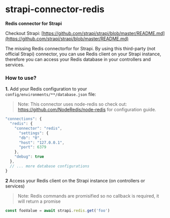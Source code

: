 # strapi-connector-redis

**Redis connector for Strapi**

Checkout Strapi: [https://github.com/strapi/strapi/blob/master/README.md](https://github.com/strapi/strapi/blob/master/README.md)

The missing Redis connectorfor for Strapi. By using this third-party (not official Strapi) connector, you can use Redis client on your Strapi instance, therefore you can access your Redis database in your controllers and services.

### How to use?

**1.** Add your Redis configuration to your `config/environments/**/database.json` file:

> Note: This connector uses node-redis so check out: https://github.com/NodeRedis/node-redis for configuration guide.

```javascript
"connections": {
  "redis": {
    "connector": "redis",
      "settings": {
      "db": "0",
      "host": "127.0.0.1",
      "port": 6379
    },
    "debug": true
  },
  // ... more database configurations
}
```

**2** Access your Redis client on the Strapi instance (on controllers or services)

> Note: Redis commands are promisified so no callback is required, it will return a promise

```javascript
const fooValue = await strapi.redis.get('foo')
```
